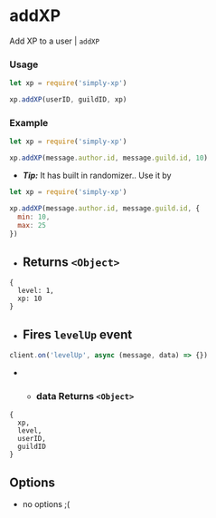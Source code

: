 # addXP

Add XP to a user | `addXP`

### Usage

```js
let xp = require('simply-xp')

xp.addXP(userID, guildID, xp)
```

### Example

```js
let xp = require('simply-xp')

xp.addXP(message.author.id, message.guild.id, 10)
```

- **_Tip:_** It has built in randomizer.. Use it by

```js
let xp = require('simply-xp')

xp.addXP(message.author.id, message.guild.id, {
  min: 10,
  max: 25
})
```

- ## Returns `<Object>`

```
{
  level: 1,
  xp: 10
}
```

- ## Fires `levelUp` event

```js
client.on('levelUp', async (message, data) => {})
```

- - ### data Returns `<Object>`

```
{
  xp,
  level,
  userID,
  guildID
}
```

## Options

- no options ;(
